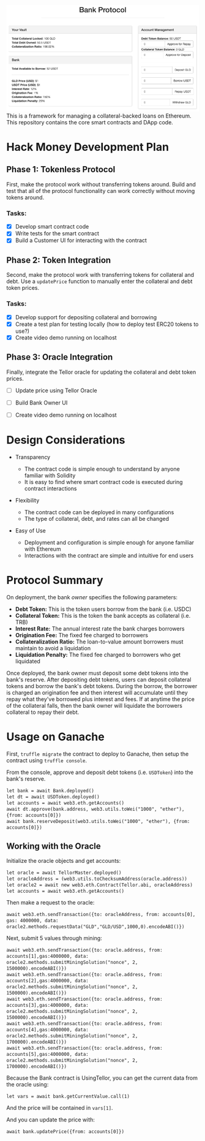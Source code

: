 ![Bank protocol](./bank-protocol.png)
This is a framework for managing a collateral-backed loans on Ethereum. This repository contains the core smart contracts and DApp code.

# Hack Money Development Plan
## Phase 1: Tokenless Protocol
First, make the protocol work without transferring tokens around. Build and test that all of the protocol functionality can work correctly without moving tokens around.

### Tasks:
- [x] Develop smart contract code
- [x] Write tests for the smart contract
- [x] Build a Customer UI for interacting with the contract

## Phase 2: Token Integration
Second, make the protocol work with transferring tokens for collateral and debt. Use a `updatePrice` function to manually enter the collateral and debt token prices.

### Tasks:
- [x] Develop support for depositing collateral and borrowing
- [x] Create a test plan for testing locally (how to deploy test ERC20 tokens to use?)
- [x] Create video demo running on localhost

## Phase 3: Oracle Integration
Finally, integrate the Tellor oracle for updating the collateral and debt token prices.

- [ ] Update price using Tellor Oracle
- [ ] Build Bank Owner UI
- [ ] Create video demo running on localhost


# Design Considerations

- Transparency
  - The contract code is simple enough to understand by anyone familiar with Solidity
  - It is easy to find where smart contract code is executed during contract interactions

- Flexibility
  - The contract code can be deployed in many configurations
  - The type of collateral, debt, and rates can all be changed

- Easy of Use
  - Deployment and configuration is simple enough for anyone familiar with Ethereum
  - Interactions with the contract are simple and intuitive for end users

# Protocol Summary
On deployment, the bank _owner_ specifies the following parameters:

* **Debt Token:** This is the token users borrow from the bank (i.e. USDC)
* **Collateral Token:** This is the token the bank accepts as collateral (i.e. TRB)
* **Interest Rate:** The annual interest rate the bank charges borrowers
* **Origination Fee:** The fixed fee charged to borrowers
* **Collateralization Ratio:** The loan-to-value amount borrowers must maintain to avoid a liquidation
* **Liquidation Penalty:** The fixed fee charged to borrowers who get liquidated

Once deployed, the bank owner must deposit some debt tokens into the bank's reserve. After depositing debt tokens, users can deposit collateral tokens and borrow the bank's debt tokens. During the borrow, the borrower is charged an origination fee and then interest will accumulate until they repay what they've borrowed plus interest and fees. If at anytime the price of the collateral falls, then the bank owner will liquidate the borrowers collateral to repay their debt.

# Usage on Ganache
First, `truffle migrate` the contract to deploy to Ganache, then setup the contract using `truffle console`.

From the console, approve and deposit debt tokens (i.e. `USDToken`) into the bank's reserve.
```
let bank = await Bank.deployed()
let dt = await USDToken.deployed()
let accounts = await web3.eth.getAccounts()
await dt.approve(bank.address, web3.utils.toWei("1000", "ether"), {from: accounts[0]})
await bank.reserveDeposit(web3.utils.toWei("1000", "ether"), {from: accounts[0]})
```

## Working with the Oracle
Initialize the oracle objects and get accounts:
```
let oracle = await TellorMaster.deployed()
let oracleAddress = (web3.utils.toChecksumAddress(oracle.address))
let oracle2 = await new web3.eth.Contract(Tellor.abi, oracleAddress)
let accounts = await web3.eth.getAccounts()
```
Then make a request to the oracle:
```
await web3.eth.sendTransaction({to: oracleAddress, from: accounts[0], gas: 4000000, data: oracle2.methods.requestData("GLD","GLD/USD",1000,0).encodeABI()})
```
Next, submit 5 values through mining:
```
await web3.eth.sendTransaction({to: oracle.address, from: accounts[1],gas:4000000, data: oracle2.methods.submitMiningSolution("nonce", 2, 1500000).encodeABI()})
await web3.eth.sendTransaction({to: oracle.address, from: accounts[2],gas:4000000, data: oracle2.methods.submitMiningSolution("nonce", 2, 1500000).encodeABI()})
await web3.eth.sendTransaction({to: oracle.address, from: accounts[3],gas:4000000, data: oracle2.methods.submitMiningSolution("nonce", 2, 1500000).encodeABI()})
await web3.eth.sendTransaction({to: oracle.address, from: accounts[4],gas:4000000, data: oracle2.methods.submitMiningSolution("nonce", 2, 1700000).encodeABI()})
await web3.eth.sendTransaction({to: oracle.address, from: accounts[5],gas:4000000, data: oracle2.methods.submitMiningSolution("nonce", 2, 1700000).encodeABI()})
```
Because the Bank contract is UsingTellor, you can get the current data from the oracle using:
```
let vars = await bank.getCurrentValue.call(1)
```
And the price will be contained in `vars[1]`.

And you can update the price with:
```
await bank.updatePrice({from: accounts[0]})
```
